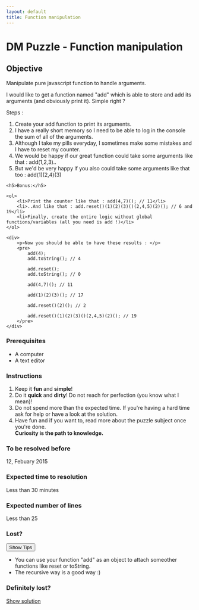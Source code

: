 ```yaml
---
layout: default
title: Function manipulation
---
```

<h1>DM Puzzle - Function manipulation</h1>

<h2>Objective</h2>

<div>
    <p>Manipulate pure javascript function to handle arguments.</p>
    <p>I would like to get a function named "add" which is able to store and add its arguments (and obviously print it). Simple right ?</p>
    <p>Steps :</p>
    <ol>
        <li>Create your add function to print its arguments.</li>
        <li>I have a really short memory so I need to be able to log in the console the sum of all of the arguments.</li>
        <li>Although I take my pills everyday, I sometimes make some mistakes and I have to reset my counter.</li>
        <li>We would be happy if our great function could take some arguments like that : add(1,2,3)..</li>
        <li>But we'd be very happy if you also could take some arguments like that too : add(1)(2,4)(3)</li>
    </ol>



    <h5>Bonus:</h5>

    <ol>
        <li>Print the counter like that : add(4,7)(); // 11</li>
        <li>..And like that : add.reset()(1)(2)(3)()(2,4,5)(2)(); // 6 and 19</li>
        <li>Finally, create the entire logic without global functions/variables (all you need is add !)</li>
    </ol>

    <div>
        <p>Now you should be able to have these results : </p>
        <pre>
            add(4);
            add.toString(); // 4

            add.reset();
            add.toString(); // 0

            add(4,7)(); // 11

            add(1)(2)(3)(); // 17

            add.reset()(2)(); // 2

            add.reset()(1)(2)(3)()(2,4,5)(2)(); // 19
        </pre>
    </div>
</div>

<h3>Prerequisites</h3>

<div>
    <ul>
        <li>A computer</li>
        <li>A text editor</li>
    </ul>
</div>

<h3>Instructions</h3>

<div>
    <ol>
        <li>Keep it <strong>fun</strong> and <strong>simple</strong>!</li>
        <li>Do it <strong>quick</strong> and <strong>dirty</strong>! Do not reach for perfection (you know what I mean)!</li>
        <li>Do not spend more than the expected time. If you're having a hard time ask for help or have a look at the solution.</li>
        <li>
            Have fun and if you want to, read more about the puzzle subject once you're done.<br>
            <strong>Curiosity is the path to knowledge.</strong>
        </li>
    </ol>
</div>

<h3>To be resolved before</h3>
<div>
    <p>12, Febuary 2015</p>
</div>

<h3>Expected time to resolution</h3>
<div>
    <p>Less than 30 minutes</p>
</div>

<h3>Expected number of lines</h3>
<div>
    <p>Less than 25</p>
</div>

<h3>Lost?</h3>
<div>
    <button class="show-tips" id="show-tips">Show Tips</button>
    <div id="tips">
        <ul>
            <li>You can use your function "add" as an object to attach someother functions like reset or toString.</li>
            <li>The recursive way is a good way :)</li>
        </ul>
    </div>
</div>

<h3>Definitely lost?</h3>
<div>
    <p><a target="_blank" href="https://github.com/dailymotion/puzzles/blob/loick-ledigabel/function-manipulation/index.html">Show solution</a></p>
</div>
</div>
